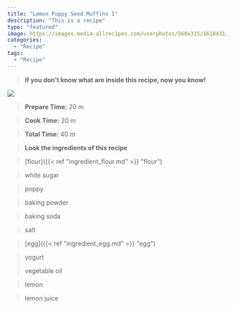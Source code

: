 ```yaml
---
title: "Lemon Poppy Seed Muffins I"
description: "This is a recipe"
type: "featured"
image: https://images.media-allrecipes.com/userphotos/560x315/1618431.jpg
categories: 
  - "Recipe"
tags: 
  - "Recipe"
---
```



>**If you don't know what are inside this recipe, now you know!**

![](../images/Recipes-Banner.jpg)
> **Prepare Time:** 20 m


> **Cook Time:** 20 m


> **Total Time:** 40 m

> **Look the ingredients of this recipe**

> [flour]({{< ref "ingredient_flour.md" >}} "flour")

> white sugar

> poppy

> baking powder

> baking soda

> salt

> [egg]({{< ref "ingredient_egg.md" >}} "egg")

> yogurt

> vegetable oil

> lemon

> lemon juice


